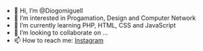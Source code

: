 - 👋 Hi, I’m @Diogomiguell
- 👀 I’m interested in Progamation, Design and Computer Network
- 🌱 I’m currently learning PHP, HTML, CSS and JavaScript
- 💞️ I’m looking to collaborate on ...
- 📫 How to reach me: <a href="https://www.instagram.com/diogo.san08/">Instagram</a>

<!---
Diogomiguell/Diogomiguell is a ✨ special ✨ repository because its `README.md` (this file) appears on your GitHub profile.
You can click the Preview link to take a look at your changes.
--->
